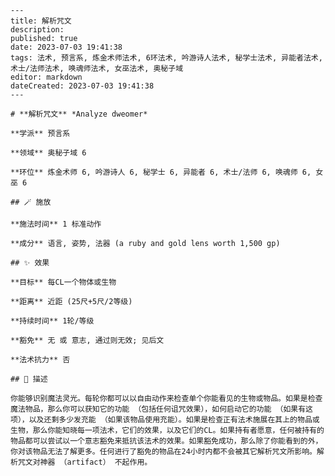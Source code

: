 
    ---
    title: 解析咒文
    description: 
    published: true
    date: 2023-07-03 19:41:38
    tags: 法术, 预言系, 炼金术师法术, 6环法术, 吟游诗人法术, 秘学士法术, 异能者法术, 术士/法师法术, 唤魂师法术, 女巫法术, 奥秘子域
    editor: markdown
    dateCreated: 2023-07-03 19:41:38
    ---

    # **解析咒文** *Analyze dweomer*

    **学派** 预言系 

    **领域** 奥秘子域 6

    **环位** 炼金术师 6, 吟游诗人 6, 秘学士 6, 异能者 6, 术士/法师 6, 唤魂师 6, 女巫 6

    ## 🪄 施放

    **施法时间** 1 标准动作

    **成分** 语言, 姿势, 法器 (a ruby and gold lens worth 1,500 gp)

    ## ✨ 效果 

    **目标** 每CL一个物体或生物 

    **距离** 近距 (25尺+5尺/2等级)  

    **持续时间** 1轮/等级 

    **豁免** 无 或 意志, 通过则无效; 见后文

    **法术抗力** 否

    ## 📖 描述

    你能够识别魔法灵光。每轮你都可以以自由动作来检查单个你能看见的生物或物品。如果是检查魔法物品，那么你可以获知它的功能 （包括任何诅咒效果），如何启动它的功能 （如果有这项），以及还剩多少发充能 （如果该物品使用充能）。如果是检查正有法术施展在其上的物品或生物，那么你能知晓每一项法术，它们的效果，以及它们的CL。如果持有者愿意，任何被持有的物品都可以尝试以一个意志豁免来抵抗该法术的效果。如果豁免成功，那么除了你能看到的外，你对该物品无法了解更多。任何进行了豁免的物品在24小时内都不会被其它解析咒文所影响。解析咒文对神器 （artifact） 不起作用。
    